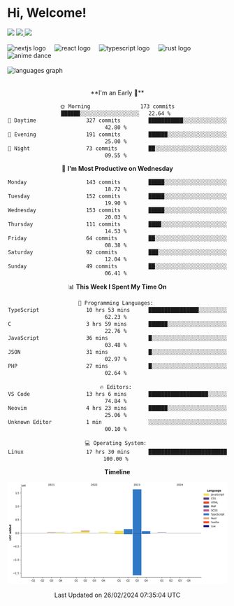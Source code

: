 <div align="center">
  <h1 align="left">
    Hi, Welcome!
  </h1>
  <div align="left">
    <div>
      <img src="https://img.shields.io/github/followers/kraken-afk.svg?style=social&label=Follow&maxAge=2592000" />
      <a href="https://twitter.com/trshppl">
        <img src="https://img.shields.io/twitter/follow/trshppl" />
      </a>
      <a href="https://nv-me.vercel.app">
        <img src="https://img.shields.io/badge/visit-my_site-blue" />
      </a>
    </div>
    <br />
    <div>
      <img src="https://skillicons.dev/icons?i=nextjs" height="40" alt="nextjs logo" />
      <img width="12" />
      <img src="https://skillicons.dev/icons?i=react" height="40" alt="react logo" />
      <img width="12" />
      <img src="https://skillicons.dev/icons?i=ts" height="40" alt="typescript logo" />
      <img width="12" />
      <img src="https://skillicons.dev/icons?i=rust" height="40" alt="rust logo" />
      <img src="https://media.tenor.com/sbvSVkB_hq8AAAAi/anime-dens.gif" alt="anime dance" height="40" />
    </div>
    <br />
    <div>
      <img src="https://github-readme-stats.vercel.app/api/top-langs?username=kraken-afk&locale=en&hide_title=false&layout=compact&card_width=320&langs_count=6&theme=rose_pine&hide_border=true&order=2" height="150" alt="languages graph" />
    </div>
  </div>
  <br />
  <br/>
  <!--START_SECTION:waka-->
**I'm an Early 🐤** 

```text
🌞 Morning                173 commits         ██████░░░░░░░░░░░░░░░░░░░   22.64 % 
🌆 Daytime                327 commits         ███████████░░░░░░░░░░░░░░   42.80 % 
🌃 Evening                191 commits         ██████░░░░░░░░░░░░░░░░░░░   25.00 % 
🌙 Night                  73 commits          ██░░░░░░░░░░░░░░░░░░░░░░░   09.55 % 
```
📅 **I'm Most Productive on Wednesday** 

```text
Monday                   143 commits         █████░░░░░░░░░░░░░░░░░░░░   18.72 % 
Tuesday                  152 commits         █████░░░░░░░░░░░░░░░░░░░░   19.90 % 
Wednesday                153 commits         █████░░░░░░░░░░░░░░░░░░░░   20.03 % 
Thursday                 111 commits         ████░░░░░░░░░░░░░░░░░░░░░   14.53 % 
Friday                   64 commits          ██░░░░░░░░░░░░░░░░░░░░░░░   08.38 % 
Saturday                 92 commits          ███░░░░░░░░░░░░░░░░░░░░░░   12.04 % 
Sunday                   49 commits          ██░░░░░░░░░░░░░░░░░░░░░░░   06.41 % 
```


📊 **This Week I Spent My Time On** 

```text
💬 Programming Languages: 
TypeScript               10 hrs 53 mins      ████████████████░░░░░░░░░   62.23 % 
C                        3 hrs 59 mins       ██████░░░░░░░░░░░░░░░░░░░   22.76 % 
JavaScript               36 mins             █░░░░░░░░░░░░░░░░░░░░░░░░   03.48 % 
JSON                     31 mins             █░░░░░░░░░░░░░░░░░░░░░░░░   02.97 % 
PHP                      27 mins             █░░░░░░░░░░░░░░░░░░░░░░░░   02.64 % 

🔥 Editors: 
VS Code                  13 hrs 6 mins       ███████████████████░░░░░░   74.84 % 
Neovim                   4 hrs 23 mins       ██████░░░░░░░░░░░░░░░░░░░   25.06 % 
Unknown Editor           1 min               ░░░░░░░░░░░░░░░░░░░░░░░░░   00.10 % 

💻 Operating System: 
Linux                    17 hrs 30 mins      █████████████████████████   100.00 % 
```

**Timeline**

![Lines of Code chart](https://raw.githubusercontent.com/kraken-afk/kraken-afk/main/assets/bar_graph.png)


 Last Updated on 26/02/2024 07:35:04 UTC
<!--END_SECTION:waka-->
</div>
<br />